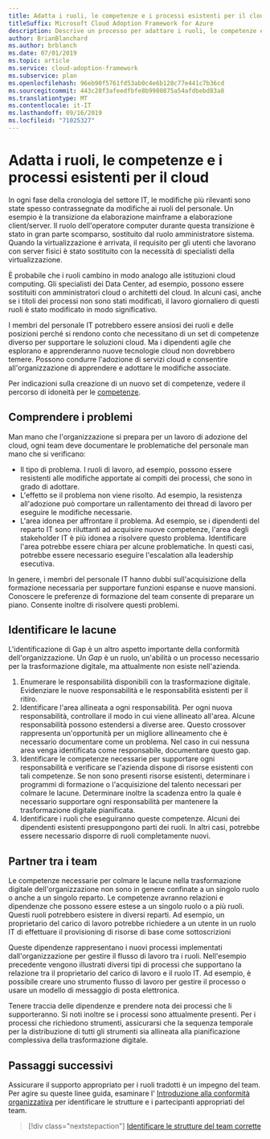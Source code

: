 ```yaml
---
title: Adatta i ruoli, le competenze e i processi esistenti per il cloud
titleSuffix: Microsoft Cloud Adoption Framework for Azure
description: Descrive un processo per adattare i ruoli, le competenze e i processi esistenti per il cloud.
author: BrianBlanchard
ms.author: brblanch
ms.date: 07/01/2019
ms.topic: article
ms.service: cloud-adoption-framework
ms.subservice: plan
ms.openlocfilehash: 96eb90f5761fd53ab0c4e6b128c77e441c7b36cd
ms.sourcegitcommit: 443c28f3afeedfbfe8b9980875a54afdbebd83a8
ms.translationtype: MT
ms.contentlocale: it-IT
ms.lasthandoff: 09/16/2019
ms.locfileid: "71025327"
---
```

# <a name="adapt-existing-roles-skills-and-processes-for-the-cloud"></a>Adatta i ruoli, le competenze e i processi esistenti per il cloud

In ogni fase della cronologia del settore IT, le modifiche più rilevanti sono state spesso contrassegnate da modifiche ai ruoli del personale. Un esempio è la transizione da elaborazione mainframe a elaborazione client/server. Il ruolo dell'operatore computer durante questa transizione è stato in gran parte scomparso, sostituito dal ruolo amministratore sistema. Quando la virtualizzazione è arrivata, il requisito per gli utenti che lavorano con server fisici è stato sostituito con la necessità di specialisti della virtualizzazione.

È probabile che i ruoli cambino in modo analogo alle istituzioni cloud computing. Gli specialisti dei Data Center, ad esempio, possono essere sostituiti con amministratori cloud o architetti del cloud. In alcuni casi, anche se i titoli dei processi non sono stati modificati, il lavoro giornaliero di questi ruoli è stato modificato in modo significativo.

I membri del personale IT potrebbero essere ansiosi dei ruoli e delle posizioni perché si rendono conto che necessitano di un set di competenze diverso per supportare le soluzioni cloud. Ma i dipendenti agile che esplorano e apprenderanno nuove tecnologie cloud non dovrebbero temere. Possono condurre l'adozione di servizi cloud e consentire all'organizzazione di apprendere e adottare le modifiche associate.

Per indicazioni sulla creazione di un nuovo set di competenze, vedere il percorso di idoneità per le [competenze](./suggested-skills.md).

## <a name="capturing-concerns"></a>Comprendere i problemi

Man mano che l'organizzazione si prepara per un lavoro di adozione del cloud, ogni team deve documentare le problematiche del personale man mano che si verificano:

- Il tipo di problema. I ruoli di lavoro, ad esempio, possono essere resistenti alle modifiche apportate ai compiti dei processi, che sono in grado di adottare.
- L'effetto se il problema non viene risolto. Ad esempio, la resistenza all'adozione può comportare un rallentamento dei thread di lavoro per eseguire le modifiche necessarie.
- L'area idonea per affrontare il problema. Ad esempio, se i dipendenti del reparto IT sono riluttanti ad acquisire nuove competenze, l'area degli stakeholder IT è più idonea a risolvere questo problema. Identificare l'area potrebbe essere chiara per alcune problematiche. In questi casi, potrebbe essere necessario eseguire l'escalation alla leadership esecutiva.

In genere, i membri del personale IT hanno dubbi sull'acquisizione della formazione necessaria per supportare funzioni espanse e nuove mansioni. Conoscere le preferenze di formazione del team consente di preparare un piano. Consente inoltre di risolvere questi problemi.

## <a name="identify-gaps"></a>Identificare le lacune

L'identificazione di Gap è un altro aspetto importante della conformità dell'organizzazione. Un _Gap_ è un ruolo, un'abilità o un processo necessario per la trasformazione digitale, ma attualmente non esiste nell'azienda.

1. Enumerare le responsabilità disponibili con la trasformazione digitale. Evidenziare le nuove responsabilità e le responsabilità esistenti per il ritiro.
1. Identificare l'area allineata a ogni responsabilità. Per ogni nuova responsabilità, controllare il modo in cui viene allineato all'area. Alcune responsabilità possono estendersi a diverse aree. Questo crossover rappresenta un'opportunità per un migliore allineamento che è necessario documentare come un problema. Nel caso in cui nessuna area venga identificata come responsabile, documentare questo gap.
1. Identificare le competenze necessarie per supportare ogni responsabilità e verificare se l'azienda dispone di risorse esistenti con tali competenze. Se non sono presenti risorse esistenti, determinare i programmi di formazione o l'acquisizione del talento necessari per colmare le lacune. Determinare inoltre la scadenza entro la quale è necessario supportare ogni responsabilità per mantenere la trasformazione digitale pianificata.
1. Identificare i ruoli che eseguiranno queste competenze. Alcuni dei dipendenti esistenti presuppongono parti dei ruoli. In altri casi, potrebbe essere necessario disporre di ruoli completamente nuovi.

## <a name="partner-across-teams"></a>Partner tra i team

Le competenze necessarie per colmare le lacune nella trasformazione digitale dell'organizzazione non sono in genere confinate a un singolo ruolo o anche a un singolo reparto. Le competenze avranno relazioni e dipendenze che possono essere estese a un singolo ruolo o a più ruoli. Questi ruoli potrebbero esistere in diversi reparti. Ad esempio, un proprietario del carico di lavoro potrebbe richiedere a un utente in un ruolo IT di effettuare il provisioning di risorse di base come sottoscrizioni

Queste dipendenze rappresentano i nuovi processi implementati dall'organizzazione per gestire il flusso di lavoro tra i ruoli. Nell'esempio precedente vengono illustrati diversi tipi di processi che supportano la relazione tra il proprietario del carico di lavoro e il ruolo IT. Ad esempio, è possibile creare uno strumento flusso di lavoro per gestire il processo o usare un modello di messaggio di posta elettronica.

Tenere traccia delle dipendenze e prendere nota dei processi che li supporteranno. Si noti inoltre se i processi sono attualmente presenti. Per i processi che richiedono strumenti, assicurarsi che la sequenza temporale per la distribuzione di tutti gli strumenti sia allineata alla pianificazione complessiva della trasformazione digitale.

## <a name="next-steps"></a>Passaggi successivi

Assicurare il supporto appropriato per i ruoli tradotti è un impegno del team. Per agire su queste linee guida, esaminare l' [Introduzione alla conformità organizzativa](../organize/index.md) per identificare le strutture e i partecipanti appropriati del team.

> [!div class="nextstepaction"]
> [Identificare le strutture del team corrette](./index.md)
